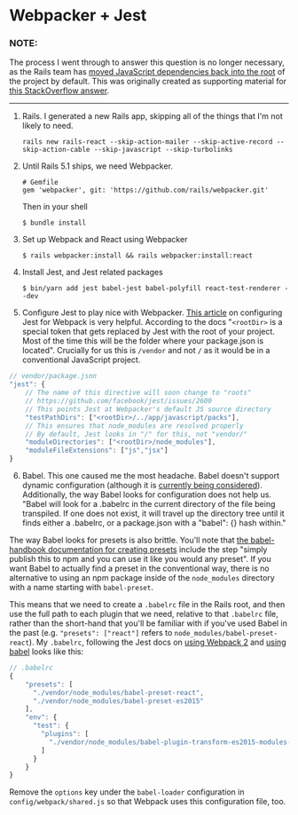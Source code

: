 # Webpacker + Jest

### NOTE:
The process I went through to answer this question is no longer necessary, as the Rails team has [moved JavaScript dependencies back into the root](https://github.com/rails/rails/pull/28093) of the project by default. This was originally created as supporting material for [this StackOverflow answer](https://stackoverflow.com/questions/42164582/react-testing-setup-with-rails-webpacker/42289632#42289632).

---

 1. Rails. I generated a new Rails app, skipping all of the things that I'm not likely to need.

        rails new rails-react --skip-action-mailer --skip-active-record --skip-action-cable --skip-javascript --skip-turbolinks

 2. Until Rails 5.1 ships, we need Webpacker.

        # Gemfile
        gem 'webpacker', git: 'https://github.com/rails/webpacker.git'

    Then in your shell

        $ bundle install

 3. Set up Webpack and React using Webpacker

        $ rails webpacker:install && rails webpacker:install:react

 4. Install Jest, and Jest related packages

        $ bin/yarn add jest babel-jest babel-polyfill react-test-renderer --dev

 5. Configure Jest to play nice with Webpacker. [This article][1] on configuring Jest for Webpack is very helpful. According to the docs "`<rootDir>` is a special token that gets replaced by Jest with the root of your project. Most of the time this will be the folder where your package.json is located". Crucially for us this is `/vendor` and not `/` as it would be in a conventional JavaScript project.

  ```javascript
  // vendor/package.json
  "jest": {
      // The name of this directive will soon change to "roots"
      // https://github.com/facebook/jest/issues/2600
      // This points Jest at Webpacker's default JS source directory
      "testPathDirs": ["<rootDir>/../app/javascript/packs"],
      // This ensures that node_modules are resolved properly
      // By default, Jest looks in "/" for this, not "vendor/"
      "moduleDirectories": ["<rootDir>/node_modules"],
      "moduleFileExtensions": ["js","jsx"]
  }
  ```

 6. Babel. This one caused me the most headache. Babel doesn't support dynamic configuration (although it is [currently being considered][2]). Additionally, the way Babel looks for configuration does not help us. "Babel will look for a .babelrc in the current directory of the file being transpiled. If one does not exist, it will travel up the directory tree until it finds either a .babelrc, or a package.json with a "babel": {} hash within."

  The way Babel looks for presets is also brittle. You'll note that [the babel-handbook documentation for creating presets][3] include the step "simply publish this to npm and you can use it like you would any preset". If you want Babel to actually find a preset in the conventional way, there is no alternative to using an npm package inside of the `node_modules` directory with a name starting with `babel-preset`.

  This means that we need to create a `.babelrc` file in the Rails root, and then use the full path to each plugin that we need, relative to that `.babelrc` file, rather than the short-hand that you'll be familiar with if you've used Babel in the past (e.g. `"presets": ["react"]` refers to `node_modules/babel-preset-react`). My `.babelrc`, following the Jest docs on [using Webpack 2](https://facebook.github.io/jest/docs/webpack.html#using-with-webpack-2) and [using babel](http://facebook.github.io/jest/docs/getting-started.html#using-babel) looks like this:

  ```javascript
  // .babelrc
  {
      "presets": [
        "./vendor/node_modules/babel-preset-react",
        "./vendor/node_modules/babel-preset-es2015"
      ],
      "env": {
        "test": {
          "plugins": [
            "./vendor/node_modules/babel-plugin-transform-es2015-modules-commonjs"
          ]
        }
      }
  }
  ```
  Remove the `options` key under the `babel-loader` configuration in `config/webpack/shared.js` so that Webpack uses this configuration file, too.

[1]: https://facebook.github.io/jest/docs/webpack.html
[2]: https://github.com/babel/babel/pull/4892
[3]: https://github.com/thejameskyle/babel-handbook/blob/master/translations/en/user-handbook.md#making-your-own-preset
